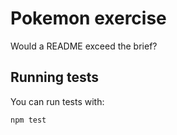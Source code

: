 Pokemon exercise
================

Would a README exceed the brief?

Running tests
-------------

You can run tests with:

```bash
npm test
```
